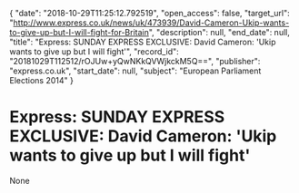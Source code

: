 {
  "date": "2018-10-29T11:25:12.792519", 
  "open_access": false, 
  "target_url": "http://www.express.co.uk/news/uk/473939/David-Cameron-Ukip-wants-to-give-up-but-I-will-fight-for-Britain", 
  "description": null, 
  "end_date": null, 
  "title": "Express: SUNDAY EXPRESS EXCLUSIVE: David Cameron: 'Ukip wants to give up but I will fight'", 
  "record_id": "20181029T112512/rOJUw+yQwNKkQVWjkckM5Q==", 
  "publisher": "express.co.uk", 
  "start_date": null, 
  "subject": "European Parliament Elections 2014"
}

# Express: SUNDAY EXPRESS EXCLUSIVE: David Cameron: 'Ukip wants to give up but I will fight'

None